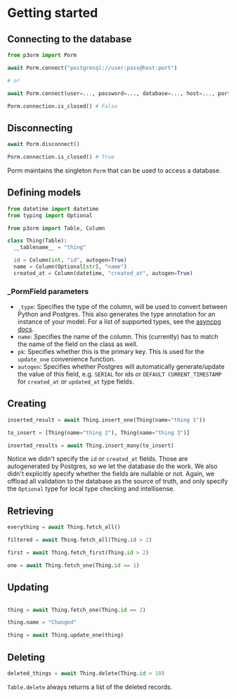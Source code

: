 # Getting started

## Connecting to the database

```python
from p3orm import Porm

await Porm.connect("postgresql://user:pass@host:port")

# or

await Porm.connect(user=..., password=..., database=..., host=..., port=...)

Porm.connection.is_closed() # False
```

## Disconnecting
```python
await Porm.disconnect()

Porm.connection.is_closed() # True
```

Porm maintains the singleton `Porm` that can be used to access a database.

## Defining models
```python
from datetime import datetime
from typing import Optional

from p3orm import Table, Column

class Thing(Table):
  __tablename__ = "thing"

  id = Column(int, "id", autogen=True)
  name = Column(Optional[str], "name")
  created_at = Column(datetime, "created_at", autogen=True)
```

### _PormField parameters
- `_type`: Specifies the type of the column, will be used to convert between Python and Postgres. This also generates the type annotation for an instance of your model. For a list of supported types, see the [asyncpg docs](https://magicstack.github.io/asyncpg/current/usage.html#type-conversion).
- `name`: Specifies the name of the column. This (currently) has to match the name of the field on the class as well.
- `pk`: Specifies whether this is the primary key. This is used for the `update_one` convenience function.
- `autogen`: Specifies whether Postgres will automatically generate/update the value of this field, e.g. `SERIAL` for ids or `DEFAULT CURRENT_TIMESTAMP` for `created_at` or `updated_at` type fields.


## Creating
```python
inserted_result = await Thing.insert_one(Thing(name="thing 1"))

to_insert = [Thing(name="thing 2"), Thing(name="thing 3")]

inserted_results = await Thing.insert_many(to_insert)
```

Notice we didn't specify the `id` or `created_at` fields. Those are autogenerated by Postgres, so we let the database do the work. We also didn't explicitly specify whether the fields are nullable or not. Again, we offload all validation to the database as the source of truth, and only specify the `Optional` type for local type checking and intellisense.


## Retrieving
```python
everything = await Thing.fetch_all()

filtered = await Thing.fetch_all(Thing.id > 2)

first = await Thing.fetch_first(Thing.id > 2)

one = await Thing.fetch_one(Thing.id == 1)
```


## Updating
```python

thing = await Thing.fetch_one(Thing.id == 2)

thing.name = "Changed"

thing = await Thing.update_one(thing)
```


## Deleting
```python
deleted_things = await Thing.delete(Thing.id > 10)
```
`Table.delete` always returns a list of the deleted records.
